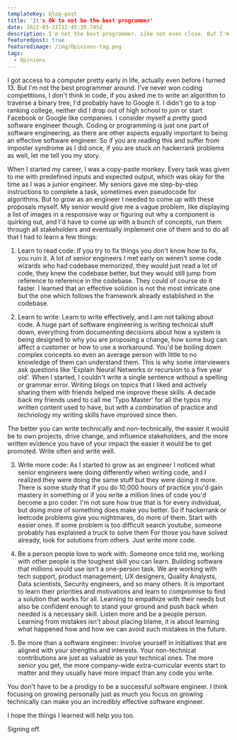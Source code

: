 ```yaml
---
templateKey: blog-post
title: 'It's Ok to not be the best programmer'
date: 2022-03-31T12:45:39.745Z
description: I'm not the best programmer. Like not even close. But I'm a pretty good software engineer. In fact, I recently got promoted.
featuredpost: true
featuredimage: /img/Opinions-tag.png
tags:
  - Opinions
---
```


I got access to a computer pretty early in life, actually even before I turned 13. But I'm not the best programmer around. I've never won coding competitions, I don't think in code, if you asked me to write an algorithm to traverse a binary tree, I'd probably have to Google it. I didn't go to a top ranking college, neither did I drop out of high school to join or start Facebook or Google like companies. 
I consider myself a pretty good software engineer though. Coding or programming is just one part of software engineering, as there are other aspects equally important to being an effective software engineer.
So if you are reading this and suffer from imposter syndrome as I did once, if you are stuck on hackerrank problems as well, let me tell you my story.

When I started my career, I was a copy-paste monkey. Every task was given to me with predefined inputs and expected output, which was okay for the time as I was a junior engineer. My seniors gave me step-by-step instructions to complete a task, sometimes even pseudocode for algorithms. But to grow as an engineer I needed to come up with these proposals myself. My senior would give me a vague problem, like displaying a list of images in a responsive way or figuring out why a component is quirking out,  and I'd have to come up with a bunch of concepts, run them through all stakeholders and eventually implement one of them and to do all that I had to learn a few things:

1. Learn to read code: If you try to fix things you don't know how to fix, you ruin it. A lot of senior engineers I met early on weren't some code wizards who had codebase memorized, they would just read a lot of code, they knew the codebase better, but they would still jump from reference to reference in the codebase. They could of course do it faster. I learned that an effective solution is not the most intricate one but the one which follows the framework already established in the codebase. 

2. Learn to write: Learn to write effectively, and I am not talking about code. A huge part of software engineering is writing technical stuff down, everything from documenting decisions about how a system is being designed to why you are proposing a change, how some bug can affect a customer or how to use a workaround. You'd be boiling down complex concepts so even an average person with little to no knowledge of them can understand them. This is why some interviewers ask questions like 'Explain Neural Networks or recursion to a five year old'.  When I started, I couldn't write a single sentence without a spelling or grammar error. Writing blogs on topics that I liked and actively sharing them with friends helped me improve these skills. A decade back my friends used to call me 'Typo Master' for all the typos my written content used to have, but with a combination of practice and technology my writing skills have improved since then.

The better you can write technically and non-technically, the easier it would be to own projects, drive change, and influence stakeholders, and the more written evidence you have of your impact the easier it would be to get promoted. Write often and write well.

3. Write more code: As I started to grow as an engineer I noticed what senior engineers were doing differently when writing code, and I realized they were doing the same stuff but they were doing it more. There is some study that if you do 10,000 hours of practice you'd gain mastery in something or if you write a million lines of code you'd become a pro coder. I'm not sure how true that is for every individual, but doing more of something does make you better. So if hackerrank or leetcode problems give you nightmares, do more of them. Start with easier ones. If some problem is too difficult search youtube, someone probably has explained a truck to solve them For those you have solved already, look for solutions from others. Just write more code.

4. Be a person people love to work with: Someone once told me, working with other people is the toughest skill you can learn. Building software that millions would use isn't a one-person task. We are working with tech support, product management, UX designers, Quality Analysts,  Data scientists, Security engineers, and so many others. It is important to learn their priorities and motivations and learn to compromise to find a solution that works for all. Learning to empathize with their needs but also be confident enough to stand your ground and push back when needed is a necessary skill. Listen more and be a people person. Learning from mistakes isn't about placing blame, it is about learning what happened how and how we can avoid such mistakes in the future. 

5. Be more than a software engineer: Involve yourself in initiatives that are aligned with your strengths and interests. Your non-technical contributions are just as valuable as your technical ones. The more senior you get, the more company-wide extra-curricular events start to matter and they usually have more impact than any code you write. 

You don't have to be a prodigy to be a successful software engineer. I think focusing on growing personally just as much you focus on growing technically can make you an incredibly effective software engineer.

I hope the things I learned will help you too. 

Signing off.
